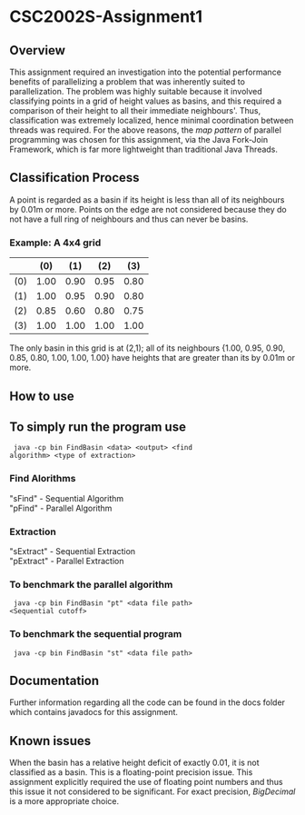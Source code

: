 # CSC2002S-Assignment1

## Overview
This assignment required an investigation into the potential performance benefits of parallelizing 
a problem that was inherently suited to parallelization. The problem was highly suitable because it
involved classifying points in a grid of height values as basins, and this required a comparison of their
height to all their immediate neighbours'. Thus, classification was extremely localized, hence minimal coordination
between threads was required. For the above reasons, the *map pattern* of parallel programming was chosen for this assignment, 
via the Java Fork-Join Framework, which is far more lightweight than traditional Java Threads.

## Classification Process
A point is regarded as a basin if its height is less than all of its neighbours by 0.01m or more.
Points on the edge are not considered because they do not have a full ring of neighbours and thus can never be basins.

### Example: A 4x4 grid

|     | (0)  | (1)  | (2)  | (3)  |
|-----|------|------|------|------|
| (0) | 1.00 | 0.90 | 0.95 | 0.80 |
| (1) | 1.00 | 0.95 | 0.90 | 0.80 |
| (2) | 0.85 | 0.60 | 0.80 | 0.75 |
| (3) | 1.00 | 1.00 | 1.00 | 1.00 |

The only basin in this grid is at (2,1); all of its neighbours {1.00, 0.95, 0.90, 0.85, 0.80, 1.00, 1.00, 1.00} 
have heights that are greater than its by 0.01m or more.

## How to use 

## To simply run the program use
<code> java -cp bin FindBasin \<data> \<output> \<find algorithm> \<type of extraction> </code>

 
### Find Alorithms
<p>"sFind" - Sequential Algorithm<br>
"pFind" - Parallel Algorithm</p>

### Extraction
<p>"sExtract" - Sequential Extraction<br>
"pExtract" - Parallel Extraction</p>

### To benchmark the parallel algorithm
<code> java -cp bin FindBasin "pt" \<data file path> \<Sequential cutoff> </code>

### To benchmark the sequential program
<code> java -cp bin FindBasin "st" \<data file path> </code>

## Documentation

Further information regarding all the code can be found in the docs folder which contains javadocs for this assignment.

## Known issues

When the basin has a relative height deficit of exactly 0.01, it is not classified as a basin. This is a floating-point precision
issue. This assignment explicitly required the use of floating point numbers and thus this issue it not considered to be significant.
For exact precision, *BigDecimal* is a more appropriate choice.
